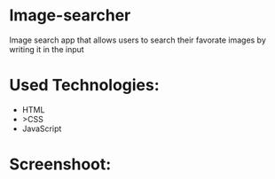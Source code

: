 # Image-searcher

<p>Image search app that allows users to search their favorate images by writing it in the input</p>

<h1>Used Technologies:</h1>
<ul>
  <li>HTML</li>
  <li>>CSS</li>
  <li>JavaScript</li>
</ul>

<h1>Screenshoot:</h1>
